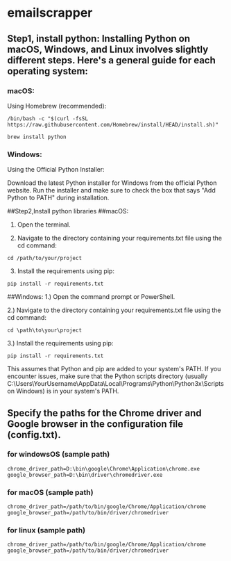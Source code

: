 # emailscrapper

## Step1, install python: Installing Python on macOS, Windows, and Linux involves slightly different steps. Here's a general guide for each operating system:

### macOS:
Using Homebrew (recommended):
```
/bin/bash -c "$(curl -fsSL https://raw.githubusercontent.com/Homebrew/install/HEAD/install.sh)"
```
```
brew install python
```

### Windows:
Using the Official Python Installer:

Download the latest Python installer for Windows from the official Python website.
Run the installer and make sure to check the box that says "Add Python to PATH" during installation.

##Step2,Install python libraries
##macOS:

1. Open the terminal.

2. Navigate to the directory containing your requirements.txt file using the cd command:
```
cd /path/to/your/project
```
3. Install the requirements using pip:
```
pip install -r requirements.txt
```

##Windows:
1.) Open the command prompt or PowerShell.

2.) Navigate to the directory containing your requirements.txt file using the cd command:
```
cd \path\to\your\project
```
3.) Install the requirements using pip:
```
pip install -r requirements.txt
```
This assumes that Python and pip are added to your system's PATH. If you encounter issues, make sure that the Python scripts directory (usually C:\Users\YourUsername\AppData\Local\Programs\Python\Python3x\Scripts on Windows) is in your system's PATH.


## Specify the paths for the Chrome driver and Google browser in the configuration file (config.txt).

### for windowsOS (sample path)
```
chrome_driver_path=D:\bin\google\Chrome\Application\chrome.exe
google_browser_path=D:\bin\driver\chromedriver.exe
```
### for macOS (sample path)
```
chrome_driver_path=/path/to/bin/google/Chrome/Application/chrome
google_browser_path=/path/to/bin/driver/chromedriver
```
### for linux (sample path)
```
chrome_driver_path=/path/to/bin/google/Chrome/Application/chrome
google_browser_path=/path/to/bin/driver/chromedriver
```
